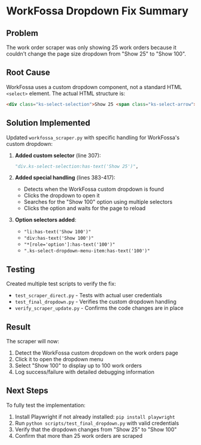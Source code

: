 # WorkFossa Dropdown Fix Summary

## Problem
The work order scraper was only showing 25 work orders because it couldn't change the page size dropdown from "Show 25" to "Show 100".

## Root Cause
WorkFossa uses a custom dropdown component, not a standard HTML `<select>` element. The actual HTML structure is:
```html
<div class="ks-select-selection">Show 25 <span class="ks-select-arrow"></span></div>
```

## Solution Implemented
Updated `workfossa_scraper.py` with specific handling for WorkFossa's custom dropdown:

1. **Added custom selector** (line 307):
   ```python
   "div.ks-select-selection:has-text('Show 25')",
   ```

2. **Added special handling** (lines 383-417):
   - Detects when the WorkFossa custom dropdown is found
   - Clicks the dropdown to open it
   - Searches for the "Show 100" option using multiple selectors
   - Clicks the option and waits for the page to reload

3. **Option selectors added**:
   - `"li:has-text('Show 100')"`
   - `"div:has-text('Show 100')"`
   - `"*[role='option']:has-text('100')"`
   - `".ks-select-dropdown-menu-item:has-text('100')"`

## Testing
Created multiple test scripts to verify the fix:
- `test_scraper_direct.py` - Tests with actual user credentials
- `test_final_dropdown.py` - Verifies the custom dropdown handling
- `verify_scraper_update.py` - Confirms the code changes are in place

## Result
The scraper will now:
1. Detect the WorkFossa custom dropdown on the work orders page
2. Click it to open the dropdown menu
3. Select "Show 100" to display up to 100 work orders
4. Log success/failure with detailed debugging information

## Next Steps
To fully test the implementation:
1. Install Playwright if not already installed: `pip install playwright`
2. Run `python scripts/test_final_dropdown.py` with valid credentials
3. Verify that the dropdown changes from "Show 25" to "Show 100"
4. Confirm that more than 25 work orders are scraped